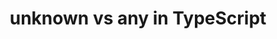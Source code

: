 ---
title: "unknown vs any in TypeScript"
description: "What is the difference between unknown and any types in TypeScript."
published: "2021-09-07T12:00Z"
modified: "2021-08-07T12:00Z"
thumbnail: "./images/cover-3.png"
slug: typescript-unknown-vs-any
tags: ['typescript', 'unknown', 'any']
recommended: ['javascript-null', '7-tips-to-handle-undefined-in-javascript']
type: post
---